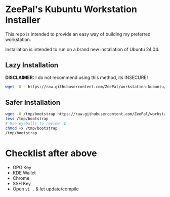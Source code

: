 # ZeePal's Kubuntu Workstation Installer
This repo is intended to provide an easy way of building my preferred workstation.

Installation is intended to run on a brand new installation of Ubuntu 24.04.


## Lazy Installation
**DISCLAIMER:** I do not recommend using this method, its INSECURE!
```bash
wget -O - https://raw.githubusercontent.com/ZeePal/workstation-kubuntu/master/scripts/bootstrap_install | bash
```

## Safer Installation
```bash
wget -O /tmp/bootstrap https://raw.githubusercontent.com/ZeePal/workstation-kubuntu/scripts/bootstrap_install
less /tmp/bootstrap
# Use eyeballs to review :D
chmod +x /tmp/bootstrap
/tmp/bootstrap
```


# Checklist after above
- GPG Key
- KDE Wallet
- Chrome
- SSH Key
- Open `vi .` & let update/compile
